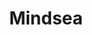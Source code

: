 ---
title: Mindsea
description: A Learning Management System (LMS) platform designed for children with special needs.
language: ["Blade", "PHP", "JavaScript"]
thumbnail: ""
---